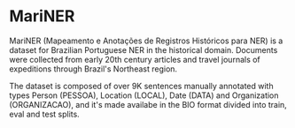 # MariNER
MariNER (Mapeamento e Anotações de Registros Históricos para NER) is a dataset for Brazilian Portuguese NER in the historical domain. Documents were collected from early 20th century articles and travel journals of expeditions through Brazil's Northeast region.

The dataset is composed of over 9K sentences manually annotated with types Person (PESSOA), Location (LOCAL), Date (DATA) and Organization (ORGANIZACAO), and it's made availabe in the BIO format divided into train, eval and test splits.
